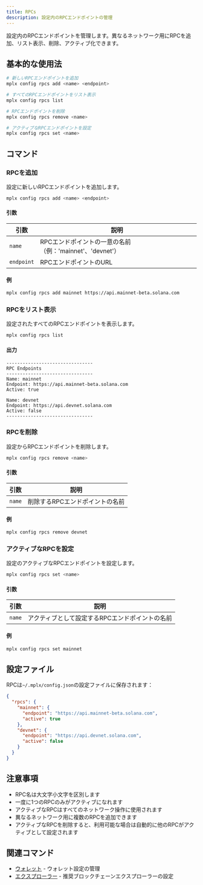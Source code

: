 ```yaml
---
title: RPCs
description: 設定内のRPCエンドポイントの管理
---
```


設定内のRPCエンドポイントを管理します。異なるネットワーク用にRPCを追加、リスト表示、削除、アクティブ化できます。

## 基本的な使用法

```bash
# 新しいRPCエンドポイントを追加
mplx config rpcs add <name> <endpoint>

# すべてのRPCエンドポイントをリスト表示
mplx config rpcs list

# RPCエンドポイントを削除
mplx config rpcs remove <name>

# アクティブなRPCエンドポイントを設定
mplx config rpcs set <name>
```

## コマンド

### RPCを追加

設定に新しいRPCエンドポイントを追加します。

```bash
mplx config rpcs add <name> <endpoint>
```

#### 引数

| 引数 | 説明 |
|----------|-------------|
| `name` | RPCエンドポイントの一意の名前（例：'mainnet'、'devnet'） |
| `endpoint` | RPCエンドポイントのURL |

#### 例

```bash
mplx config rpcs add mainnet https://api.mainnet-beta.solana.com
```

### RPCをリスト表示

設定されたすべてのRPCエンドポイントを表示します。

```bash
mplx config rpcs list
```

#### 出力

```
--------------------------------
RPC Endpoints
--------------------------------
Name: mainnet
Endpoint: https://api.mainnet-beta.solana.com
Active: true

Name: devnet
Endpoint: https://api.devnet.solana.com
Active: false
--------------------------------
```

### RPCを削除

設定からRPCエンドポイントを削除します。

```bash
mplx config rpcs remove <name>
```

#### 引数

| 引数 | 説明 |
|----------|-------------|
| `name` | 削除するRPCエンドポイントの名前 |

#### 例

```bash
mplx config rpcs remove devnet
```

### アクティブなRPCを設定

設定のアクティブなRPCエンドポイントを設定します。

```bash
mplx config rpcs set <name>
```

#### 引数

| 引数 | 説明 |
|----------|-------------|
| `name` | アクティブとして設定するRPCエンドポイントの名前 |

#### 例

```bash
mplx config rpcs set mainnet
```

## 設定ファイル

RPCは`~/.mplx/config.json`の設定ファイルに保存されます：

```json
{
  "rpcs": {
    "mainnet": {
      "endpoint": "https://api.mainnet-beta.solana.com",
      "active": true
    },
    "devnet": {
      "endpoint": "https://api.devnet.solana.com",
      "active": false
    }
  }
}
```

## 注意事項

- RPC名は大文字小文字を区別します
- 一度に1つのRPCのみがアクティブになれます
- アクティブなRPCはすべてのネットワーク操作に使用されます
- 異なるネットワーク用に複数のRPCを追加できます
- アクティブなRPCを削除すると、利用可能な場合は自動的に他のRPCがアクティブとして設定されます

## 関連コマンド

- [ウォレット](/jp/cli/config/wallets) - ウォレット設定の管理
- [エクスプローラー](/jp/cli/config/explorer) - 推奨ブロックチェーンエクスプローラーの設定